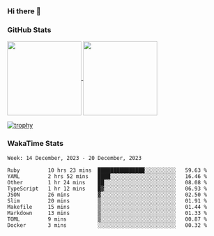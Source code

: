 ### Hi there 👋

### GitHub Stats

<a href="https://github.com/anuraghazra/github-readme-stats">
  <img align="center" height="170px" src="https://github-readme-stats.vercel.app/api/top-langs/?username=tksfjt1024&layout=compact&count_private=true&show_icons=true&show_icons=true&theme=graywhite" />
</a>
<a href="https://github.com/anuraghazra/github-readme-stats">
  <img align="center" height="170px" src="https://github-readme-stats.vercel.app/api?username=tksfjt1024&count_private=true&show_icons=true&show_icons=true&theme=graywhite" />
</a>

[![trophy](https://github-profile-trophy.vercel.app/?username=tksfjt1024)](https://github.com/ryo-ma/github-profile-trophy)

### WakaTime Stats

<!--START_SECTION:waka-->
```text
Week: 14 December, 2023 - 20 December, 2023

Ruby         10 hrs 23 mins  ███████████████░░░░░░░░░░   59.63 % 
YAML         2 hrs 52 mins   ████░░░░░░░░░░░░░░░░░░░░░   16.46 % 
Other        1 hr 24 mins    ██░░░░░░░░░░░░░░░░░░░░░░░   08.08 % 
TypeScript   1 hr 12 mins    █▓░░░░░░░░░░░░░░░░░░░░░░░   06.93 % 
JSON         26 mins         ▓░░░░░░░░░░░░░░░░░░░░░░░░   02.50 % 
Slim         20 mins         ▒░░░░░░░░░░░░░░░░░░░░░░░░   01.91 % 
Makefile     15 mins         ▒░░░░░░░░░░░░░░░░░░░░░░░░   01.44 % 
Markdown     13 mins         ▒░░░░░░░░░░░░░░░░░░░░░░░░   01.33 % 
TOML         9 mins          ▒░░░░░░░░░░░░░░░░░░░░░░░░   00.87 % 
Docker       3 mins          ░░░░░░░░░░░░░░░░░░░░░░░░░   00.32 % 
```
<!--END_SECTION:waka-->
